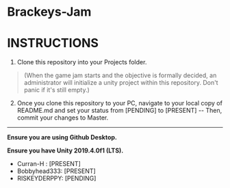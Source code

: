 # Brackeys-Jam

# INSTRUCTIONS

1. Clone this repository into your Projects folder. 

  > (When the game jam starts and the objective is formally decided, an administrator will initialize a unity project within this repository. Don't panic if it's still empty.)

2. Once you clone this repository to your PC, navigate to your local copy of README.md and set your status from [PENDING] to [PRESENT] -- Then, commit your changes to Master.

---

**Ensure you are using Github Desktop.**

**Ensure you have Unity 2019.4.0f1 (LTS).**

- Curran-H : [PRESENT]
- Bobbyhead333: [PRESENT]
- RISKEYDERPPY: [PENDING]
